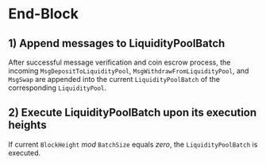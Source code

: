 <!--
order: 6
-->

# End-Block

## 1) Append messages to LiquidityPoolBatch

After successful message verification and coin escrow process, the incoming `MsgDepositToLiquidityPool`, `MsgWithdrawFromLiquidityPool`, and `MsgSwap` are appended into the current `LiquidityPoolBatch` of the corresponding `LiquidityPool`.

## 2) Execute LiquidityPoolBatch upon its execution heights

If current `BlockHeight` *mod* `BatchSize` equals *zero*, the `LiquidityPoolBatch` is executed.